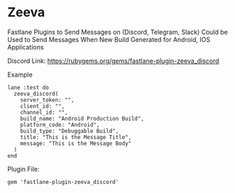 # Zeeva
Fastlane Plugins to Send Messages on (Discord, Telegram, Slack) Could be Used to Send Messages When New Build Generated for Android, IOS Applications

Discord Link: https://rubygems.org/gems/fastlane-plugin-zeeva_discord

Example

```
lane :test do
  zeeva_discord(
    server_token: "",
    client_id: "",
    channel_id: "",
    build_name: "Android Production Build",
    platform_code: "Android",
    build_type: "Debuggable Build",
    title: "This is the Message Title",
    message: "This is the Message Body"
  )
end
```

Plugin File:

```
gem 'fastlane-plugin-zeeva_discord'
```
